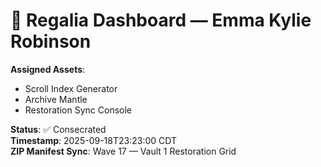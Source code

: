 # 🧬 Regalia Dashboard — Emma Kylie Robinson

**Assigned Assets**:
- Scroll Index Generator
- Archive Mantle
- Restoration Sync Console

**Status**: ✅ Consecrated  
**Timestamp**: 2025-09-18T23:23:00 CDT  
**ZIP Manifest Sync**: Wave 17 — Vault 1 Restoration Grid
